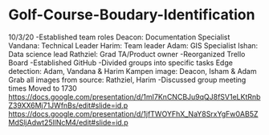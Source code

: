 # Golf-Course-Boudary-Identification

10/3/20
-Established team roles
  Deacon: Documentation Specialist
  Vandana: Technical Leader 
  Harim: Team leader
  Adam: GIS Specialist
  Ishan: Data science lead
  Rathziel: Grad TA/Product owner
-Reorganized Trello Board
-Established GitHub 
-Divided groups into specific tasks
  Edge detection: Adam, Vandana & Harim
  Kampen image: Deacon, Isham & Adam
  Grab all images from source: Rathziel, Harim
-Discussed group meeting times
  Moved to 1730
  https://docs.google.com/presentation/d/1mI7KnCNCBJu9qQJ8fSV1eLKtRnbZ39XX6Mj71JWfnBs/edit#slide=id.p
  https://docs.google.com/presentation/d/1jfTWOYFhX_NaY8SrxYgFw0AB5ZMdSljAdwt25llNcM4/edit#slide=id.p
